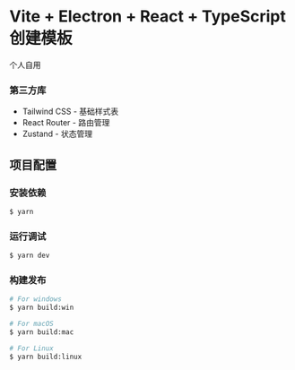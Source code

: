 # Vite + Electron + React + TypeScript 创建模板
个人自用

### 第三方库
- Tailwind CSS - 基础样式表
- React Router - 路由管理
- Zustand - 状态管理

## 项目配置

### 安装依赖

```bash
$ yarn
```

### 运行调试

```bash
$ yarn dev
```

### 构建发布

```bash
# For windows
$ yarn build:win

# For macOS
$ yarn build:mac

# For Linux
$ yarn build:linux
```
